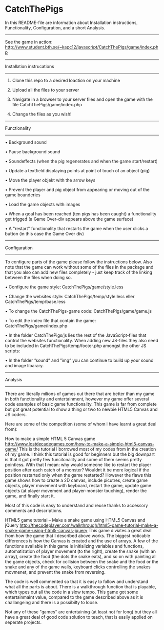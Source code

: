 CatchThePigs
============
In this README-file are information about Installation instructions, Functionality, Configuration, and a short Analysis.
***************************
See the game in action: http://www.student.bth.se/~kapc12/javascript/CatchThePigs/game/index.php
***************************
Installation instrucations
***************************
1. Clone this repo to a desired loaction on your machine

2. Upload all the files to your server

3. Navigate in a browser to your server files and open the game with the file CatchThePigs/game/index.php

4. Change the files as you wish!

***************************
Functionality
***************************
• Background sound

•	Pause background sound 

•	Soundeffects (when the pig regenerates and when the game start/restart) 

•	Update a textfield displaying points at point of touch of an object (pig)

•	Move the player objekt with the arrow keys

•	Prevent the player and pig object from appearing or moving out of the game bounderies

•	Load the game objects with images

•	When a goal has been reached (ten pigs has been caught) a functionality get trigged (a Game Over-div appears above the game surface)

•	A "restart" functionality that restarts the game when the user clicks a button (in this case the Game Over div)

***************************
Configuration
***************************
To configure parts of the game please follow the instructions below. Also note that the game can work without some of the files in the package and that you also can add new files completely - just keep track of the linking between the files when doing so.

• Configure the game style: CatchThePigs/game/style.less

•	Change the websites style: CatchThePigs/temp/style.less eller CatchThePigs/temp/base.less

•	To change the CatchThePigs-game code: CatchThePigs/game/game.js

•	To edit the index file that contain the game: CatchThePigs/game/index.php

•	In the folder CatchThePigs/js lies the rest of the JavaScript-files that control the websites functionality. When adding new JS-files they also need to be included in CatchThePigs/temp/footer.php amongst the other JS scripts: 

<script src="../js/jquery.js"></script>

<script src="main.js"></script>

<script src="../js/your_new_js_file.js"></script>


•	In the folder ”sound” and ”img” you can continue to build up your sound and image libarary. 


***************************
Analysis
***************************
There are literally milions of games out there that are better than my game in both functionality and entertainment,
however my game offer several code examples of basic game functionality. 
This game is far from complete but got great potential to show a thing or two to newbie HTML5 Canvas and JS coders.

Here are some of the competition (some of whom I have learnt a great deal from):

How to make a simple HTML 5 Canvas game
http://www.lostdecadegames.com/how-to-make-a-simple-html5-canvas-game/
This is the tutorial I borrowed most of my codes from in the creation of my game. I think this tutorial is good for beginners but the big downpart is that it got pretty few funcitonality and some of them seems pretty pointless. With that I mean: why would someone like to restart the player position after each catch of a monster? Wouldnt it be more logical if the position restarted only when the game restarted?
However the flaws this game shows how to create a 2D canvas, include picutres, create game objects, player movement with keyboard, restart the game, update game objects (at player movement and player-monster touching), render the game, and finally start it. 

Most of this code is easy to understand and reuse thanks to accessory comments and descriptions. 

HTML5 game tutorial – Make a snake game using HTML5 Canvas and jQuery
http://thecodeplayer.com/walkthrough/html5-game-tutorial-make-a-snake-game-using-html5-canvas-jquery
This game diviates a great deal from how the game that I described above works. The biggest noticable differences is how the Canvas is created and the use of arrays. A few of the functions available in this game is initializing variables and functions, automatization of player movement (to the right), create the snake (with an array), create the food (the dots the snake eats), and so on with painting all the game objects, check for collision between the snake and the food or the snake and any of the game walls, keyboard clicks controlling the snakes movmenet, and prevent the snake from reversing. 

The code is well commented so that it is easy to follow and understand what all the parts is about. There is a walkthrough function that is playable, which types out all the code in a slow tempo. This game got some entertainmaint value, compared to the game described above as it is challangeing and there is a possibilty to loose.


Not any of these "games" are entertaining (at least not for long) but they all have a great deal of good code solution to teach, that is easily applied on seperate projects.
